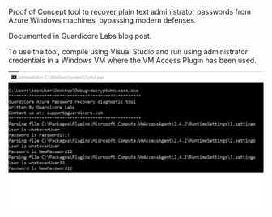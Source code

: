 Proof of Concept tool to recover plain text administrator passwords from Azure Windows machines, bypassing modern defenses.

Documented in Guardicore Labs blog post.


To use the tool, compile using Visual Studio and run using administrator credentials in a Windows VM where the VM Access Plugin has been used.

![Example execution](.github/PasswordRecoveryWindows.png)
